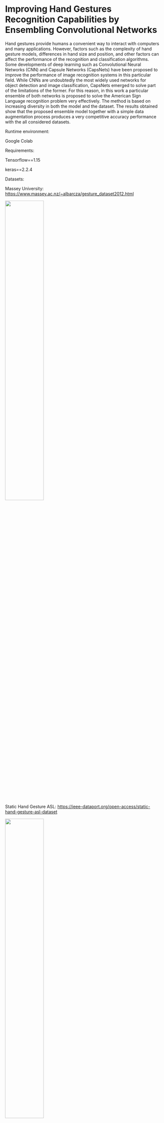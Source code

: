 # Improving Hand Gestures Recognition Capabilities by Ensembling Convolutional Networks
Hand gestures provide humans a convenient way to interact with computers and many applications. However, factors such as the complexity of hand gesture models, differences in hand size and position, and other factors can affect the performance of the recognition and classification algorithms. Some developments of deep learning such as Convolutional Neural Networks (CNN) and Capsule Networks (CapsNets) have been proposed to improve the performance of image recognition systems in this particular field. While CNNs are undoubtedly the most widely used networks for object detection and image classification, CapsNets emerged to solve part of the limitations of the former. For this reason, in this work a particular ensemble of both networks is proposed to solve the American Sign Language recognition problem very effectively. The method is based on increasing diversity in both the model and the dataset. The results obtained show that the proposed ensemble model together with a simple data augmentation process produces a very competitive accuracy performance with the all considered datasets.

Runtime environment:

Google Colab

Requirements:

Tensorflow==1.15

keras==2.2.4

Datasets:

Massey University:
https://www.massey.ac.nz/~albarcza/gesture_dataset2012.html

<img src="https://user-images.githubusercontent.com/51031118/152749926-0af3e501-a843-4fa2-b132-a13140d16f71.png" width=50% height=50%>
  
Static Hand Gesture ASL:
https://ieee-dataport.org/open-access/static-hand-gesture-asl-dataset

<img src="https://user-images.githubusercontent.com/51031118/152750070-0f62b82b-f11a-4a54-a1bb-530c2ce6aade.png" width=50% height=50%>

Kaggle ASL Alphabet:
https://www.kaggle.com/grassknoted/asl-alphabet

<img src="https://user-images.githubusercontent.com/51031118/152750103-a52171d5-e939-46a0-a8d8-f71d0f0edd23.png" width=50% height=50%>

MNIST ASL:
https://www.kaggle.com/datamunge/sign-language-mnist

<img src="https://user-images.githubusercontent.com/51031118/152750049-92841c35-f2ae-4d1b-9977-0a4d52cc696f.png" width=50% height=50%>


How to cite this article: 

Bousbai, K., Morales-Sánchez, J., Merah, M., & Sancho-Gomez, J.-L. (2022). Improving hand gestures recognition
capabilities by ensembling convolutional networks. Expert Systems, e12937. https://doi.org/10.1111/exsy.12937

